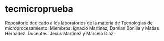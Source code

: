# tecmicroprueba

Repositorio dedicado a los laboratorios de la materia de Tecnologias de microprocesamiento.
Miembros: Ignacio Martinez, Damian Bonilla y Matias Hernadez.
Docentes: Jesus Martinez y Marcelo Diaz.

